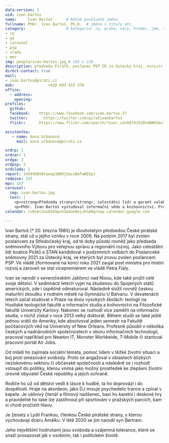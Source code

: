 ```yaml
---
data-version: 2
uid: ivan.bartos
name:     Ivan Bartoš      # běžně používáné jméno
fullname: PhDr. Ivan Bartoš, Ph.D.  # jméno s tituly etc.
category:                  # kategorie: rp, praha, vary, hradec, jmk, senat
- rp
- ga
- carousel
- psp
- vlada
- mmr
img: people/ivan-bartos.jpg # 165 x 220
description: předseda Pirátů, poslanec PSP ČR za Ústecký kraj, ministr, vicepremiér
direct-contact: true
mail:
- ivan.bartos@pirati.cz
mob:			   +420 603 415 378
office: 
  - address: 
    opening: 
profiles:
  github:
  facebook:    https://www.facebook.com/ivan.bartos.37
  twitter:		 https://twitter.com/pirativanbartos
  flickr:      https://www.flickr.com/search/?user_id=68741528%40N03&view_all=1&text=ivan%20barto%C5%A1

asistentka:
   - name: Anna Urbanová
     mail: anna.urbanova@pirati.cz

ordrp: 1
ordcar: 1
ordga: 3
ordpsp: 3
ordvlada: 1
report: 1Vm9V6BS0Yaeop1W09jSeLsBoFaWEGpJ_
redmine: 157
mpv: 157
carousel:
  img: ivan-bartos.jpg
  text: |
    <p><strong>Předseda strany</strong>, celostátní lídr a garant volebního programu Pirátů v oblasti obrany a kyberbezpečnosti</p>
    <p>PhDr. Ivan Bartoš vystudoval informační vědu a knihovnictví. Profesí je systémový a databázový architekt. Vystupuje jako DJ a hudebník, angažuje se v aktivitách souvisejících s DIY kulturou. </p>
calendar: iv0smi3uu85k9pu53o4an8ejuk%40group.calendar.google.com

---
```


Ivan Bartoš (* 20. března 1980) je dlouholetým předsedou České pirátské strany, stál už u jejího vzniku v roce 2009. Na podzim 2017 byl zvolen poslancem za Středočeský kraj, od té doby působí rovněž jako předseda sněmovního Výboru pro veřejnou správu a regionální rozvoj. Jako celostátní lídr koalice Pirátů a STAN kandidoval v podzimních volbách do Poslanceké sněmovny 2021 za Ústecký kraj, ve kterých byl znovu zvolen poslancem PSP. Ve vládě zformované na konci roku 2021 zaujal post ministra pro místní rozvoj a zároveň se stal vicepremiérem ve vládě Petra Fialy.

Ivan se narodil v severočeském Jablonci nad Nisou, kde také prožil celé svoje dětství. V sedmnácti letech vyjel na zkušenou do Spojených států amerických, zde i úspěšně odmaturoval.  Následně složil rovněž českou maturitní zkoušku v rodném městě na Gymnáziu U Balvanu. V devatenácti letech začal studovat v Praze na dvou vysokých školách: teologii na Husitské teologické fakultě a informační studia a knihovnictví na Filozofické fakultě Univerzity Karlovy. Nakonec se rozhodl více zaměřit na informační studia, v nichž získal v roce 2013 velký doktorát. Během studií se také ještě jednou vrátil do Ameriky, kde absolvoval jeden semestr na Fakultě počítačových věd na University of New Orleans. Profesně působil v několika českých a nadnárodních společnostech v oboru informačních technologií, pracoval například pro Newton IT, Monster Worldwide, T-Mobile či startoval pracovní portál Air Jobs. 

Od mládí ho zajímala sociální témata, pomoc lidem v těžké životní situaci a boj proti omezování svobody. Proto se angažoval v oblastech blízkých neziskovému sektoru či občanské společnosti a následně se i rozhodl vstoupit do politiky, kterou vnímá jako možný prostředek ke zlepšení životní úrovně obyvatel České republiky a jejich ochraně.   

Rodiče ho už od dětství vedli k lásce k hudbě, ta ho doprovází i do dospělosti. Hraje na akordeon, jako DJ mixuje psychedelic trance a zpíval v kapele. Je vášnivý čtenář a filmový nadšenec, baví ho karetní i deskové hry a pravidelně ho také lze zastihnout při sportování v pražských parcích, kam si chodí pročistit hlavu.  

Je ženatý s Lydií Frankou, členkou České pirátské strany, s kterou vychovávají dceru Amálku. V létě 2020 se jim narodil syn Bertram. 

Jeho největšími hodnotami jsou svoboda a vzájemná tolerance, které se snaží prosazovat jak v osobním, tak i politickém životě.
 
